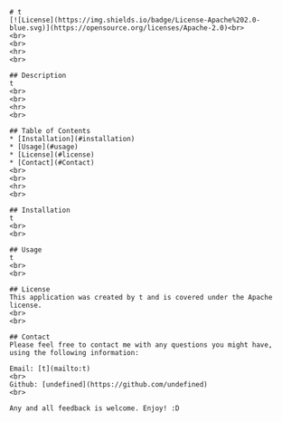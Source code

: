 
    # t
    [![License](https://img.shields.io/badge/License-Apache%202.0-blue.svg)](https://opensource.org/licenses/Apache-2.0)<br>
    <br>
    <br>
    <hr>
    <br>
    
    ## Description
    t
    <br>
    <br>
    <hr>
    <br>
    
    ## Table of Contents
    * [Installation](#installation)
    * [Usage](#usage)
    * [License](#license)
    * [Contact](#Contact)
    <br>
    <br>
    <hr>
    <br>
                
    ## Installation
    t
    <br>
    <br>
            
    ## Usage
    t
    <br>
    <br>
    
    ## License
    This application was created by t and is covered under the Apache license.
    <br>
    <br>
    
    ## Contact
    Please feel free to contact me with any questions you might have, using the following information:
    
    Email: [t](mailto:t)
    <br>
    Github: [undefined](https://github.com/undefined)
    <br>
    
    Any and all feedback is welcome. Enjoy! :D
    
